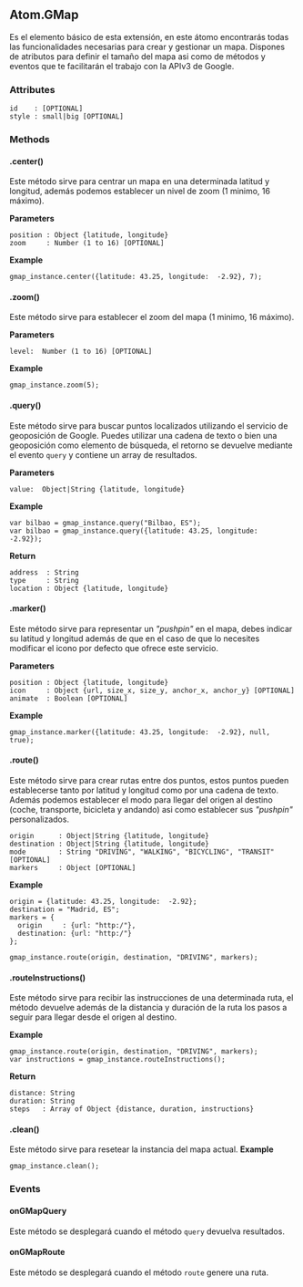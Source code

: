 ## Atom.GMap
Es el elemento básico de esta extensión, en este átomo encontrarás todas las funcionalidades necesarias para crear y gestionar un mapa. Dispones de atributos para definir el tamaño del mapa asi como de métodos y eventos que te facilitarán el trabajo con la APIv3 de Google.

### Attributes
```
id    : [OPTIONAL]
style : small|big [OPTIONAL]
```

### Methods
#### .center()
Este método sirve para centrar un mapa en una determinada latitud y longitud, además podemos establecer un nivel de zoom (1 minimo, 16 máximo).

**Parameters**

```
position : Object {latitude, longitude}
zoom     : Number (1 to 16) [OPTIONAL]
```
**Example**

```
gmap_instance.center({latitude: 43.25, longitude:  -2.92}, 7);
```

#### .zoom()
Este método sirve para establecer el zoom del mapa (1 minimo, 16 máximo).

**Parameters**

```
level:  Number (1 to 16) [OPTIONAL]
```
**Example**

```
gmap_instance.zoom(5);
```

#### .query()
Este método sirve para buscar puntos localizados utilizando el servicio de geoposición de Google. Puedes utilizar una cadena de texto o bien una geoposición como elemento de búsqueda, el retorno se devuelve mediante el evento `query` y contiene un array de resultados.

**Parameters**

```
value:  Object|String {latitude, longitude}
```
**Example**

```
var bilbao = gmap_instance.query("Bilbao, ES");
var bilbao = gmap_instance.query({latitude: 43.25, longitude:  -2.92});
```

**Return**

```
address  : String
type     : String
location : Object {latitude, longitude}
```

#### .marker()
Este método sirve para representar un *"pushpin"* en el mapa, debes indicar su latitud y longitud además de que en el caso de que lo necesites modificar el icono por defecto que ofrece este servicio.

**Parameters**

```
position : Object {latitude, longitude}
icon     : Object {url, size_x, size_y, anchor_x, anchor_y} [OPTIONAL]
animate  : Boolean [OPTIONAL]
```
**Example**

```
gmap_instance.marker({latitude: 43.25, longitude:  -2.92}, null, true);
```

#### .route()
Este método sirve para crear rutas entre dos puntos, estos puntos pueden establecerse tanto por latitud y longitud como por una cadena de texto. Además podemos establecer el modo para llegar del origen al destino (coche, transporte, bicicleta y andando) asi como establecer sus *"pushpin"* personalizados.

```
origin      : Object|String {latitude, longitude}
destination : Object|String {latitude, longitude}
mode        : String "DRIVING", "WALKING", "BICYCLING", "TRANSIT" [OPTIONAL]
markers     : Object [OPTIONAL]
```
**Example**

```
origin = {latitude: 43.25, longitude:  -2.92};
destination = "Madrid, ES";
markers = {
  origin     : {url: "http:/"},
  destination: {url: "http:/"}
};

gmap_instance.route(origin, destination, "DRIVING", markers);
```

#### .routeInstructions()
Este método sirve para recibir las instrucciones de una determinada ruta, el método devuelve además de la distancia y duración de la ruta los pasos a seguir para llegar desde el origen al destino.

**Example**

```
gmap_instance.route(origin, destination, "DRIVING", markers);
var instructions = gmap_instance.routeInstructions();
```

**Return**

```
distance: String
duration: String
steps   : Array of Object {distance, duration, instructions}
```

#### .clean()
Este método sirve para resetear la instancia del mapa actual.
**Example**

```
gmap_instance.clean();
```

### Events

#### onGMapQuery
Este método se desplegará cuando el método `query` devuelva resultados.

#### onGMapRoute
Este método se desplegará cuando el método `route` genere una ruta.
